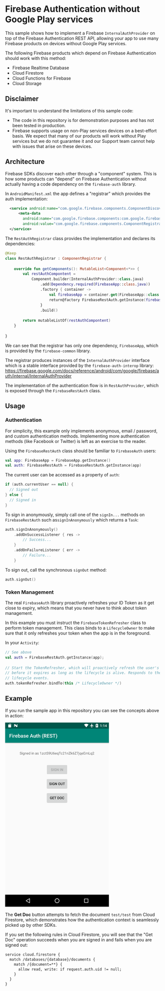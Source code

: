 # Firebase Authentication without Google Play services

This sample shows how to implement a Firebase `InternalAuthProvider` on top of the Firebase Authentication REST API,
allowing your app to use many Firebase products on devices without Google Play services.

The following Firebase products which depend on Firebase Authentication should work with this method:

  * Firebase Realtime Database
  * Cloud Firestore
  * Cloud Functions for Firebase
  * Cloud Storage


## Disclaimer

It's important to understand the limitations of this sample code:

  * The code in this repository is for demonstration purposes and has not been tested in production.
  * Firebase supports usage on non-Play services devices on a best-effort basis.  We expect that many 
    of our products will work without Play services but we do not guarantee it and our Support team
    cannot help with issues that arise on these devices.

## Architecture

Firebase SDKs discover each other through a "component" system. This is how some products can "depend"
on Firebase Authentication without actually having a code dependency on the `firebase-auth` library.

In `AndroidManifest.xml` the app defines a "registrar" which provides the auth implementation:

```xml
  <service android:name="com.google.firebase.components.ComponentDiscoveryService">
      <meta-data
        android:name="com.google.firebase.components:com.google.firebase.nongmsauth.internal.RestAuthRegistrar"
        android:value="com.google.firebase.components.ComponentRegistrar" />
  </service>
```

The `RestAuthRegistrar` class provides the implementation and declares its dependencies:

```kotlin
@Keep
class RestAuthRegistrar : ComponentRegistrar {

    override fun getComponents(): MutableList<Component<*>> {
        val restAuthCompontent =
            Component.builder(InternalAuthProvider::class.java)
                .add(Dependency.required(FirebaseApp::class.java))
                .factory { container ->
                    val firebaseApp = container.get(FirebaseApp::class.java)
                    return@factory FirebaseRestAuth.getInstance(firebaseApp)
                }
                .build()

        return mutableListOf(restAuthCompontent)
    }

}
```

We can see that the registrar has only one dependency, `FirebaseApp`, which is provided by 
the `firebase-common` library.

The registrar produces instances of the `InternalAuthProvider` interface which is a stable interface
provided by the `firebase-auth-interop` library:
https://firebase.google.com/docs/reference/android/com/google/firebase/auth/internal/InternalAuthProvider

The implementation of the authentication flow is in `RestAuthProvider`, which is exposed through the
`FirebaseRestAuth` class.

## Usage

### Authentication

For simplicity, this example only implements anonymous, email / password, and custom authentication methods. 
Implementing more authentication methods (like Facebook or Twitter) is left as an exercise to the reader.

Using the `FirebaseRestAuth` class should be familiar to `FirebaseAuth` users:

```kotlin
val app: FirebaseApp = FirebaseApp.getInstance()
val auth: FirebaseRestAuth = FirebaseRestAuth.getInstance(app)
```

The current user can be accessed as a property of `auth`:

```kotlin
if (auth.currentUser == null) {
  // Signed out
} else {
  // Signed in
}
```

To sign in anonymously, simply call one of the `signIn...` methods on `FirebaseRestAuth`
such as`signInAnonymously` which returns a `Task`:

```kotlin
auth.signInAnonymously()
    .addOnSuccessListener { res ->
        // Success...
    }
    .addOnFailureListener { err ->
        // Failure...
    }
```

To sign out, call the synchronous `signOut` method:

```kotlin
auth.signOut()
```

### Token Management

The real `FirebaseAuth` library proactively refreshes your ID Token as it get close to expiry,
which means that you never have to think about token management.

In this example you must instruct the `FirebaseTokenRefresher` class to perform token management.
This class binds to a `LifecycleOwner` to make sure that it only refreshes your token when the app
is in the foreground.

In your `Activity`:

```kotlin
// See above
val auth = FirebaseRestAuth.getInstance(app);

// Start the TokenRefresher, which will proactively refresh the user's ID token 10 minutes
// before it expires as long as the lifecycle is alive. Responds to the ON_START and ON_STOP
// lifecycle events.
auth.tokenRefresher.bindTo(this /* LifecycleOwner */)
```

## Example

If you run the sample app in this repository you can see the concepts above in action:

<img src="docs/screenshot.png" height="600px">

The **Get Doc** button attempts to fetch the document `test/test` from Cloud Firestore, which
demonstrates how the authentication context is seamlessly picked up by other SDKs.

If you set the following rules in Cloud Firestore, you will see that the "Get Doc" operation
succeeds when you are signed in and fails when you are signed out:

```
service cloud.firestore {
  match /databases/{database}/documents {
    match /{document=**} {
      allow read, write: if request.auth.uid != null;
    }
  }
}
```
